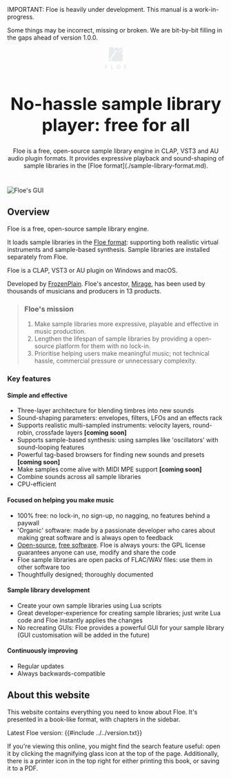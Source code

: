 <!--
SPDX-FileCopyrightText: 2024 Sam Windell
SPDX-License-Identifier: GPL-3.0-or-later
-->

<div class="warning">
IMPORTANT: Floe is heavily under development. This manual is a work-in-progress.

Some things may be incorrect, missing or broken. We are bit-by-bit filling in the gaps ahead of version 1.0.0.

</div>

<style>
.logo-image {
  display: block;
  margin-left: auto;
  margin-right: auto;
  width: 10%;
}
</style>

<img class="logo-image" src="https://raw.githubusercontent.com/Floe-Project/Floe-Logos/main/vertical_transparent.svg" alt="Floe logo">

<h1 style="text-align:center; font-size: 40px">No-hassle sample library player: free for all</h1>
<p style="text-align:center; margin-bottom: 40px;">Floe is a free, open-source sample library engine in CLAP, VST3 and AU audio plugin formats. It provides expressive playback and sound-shaping of sample libraries in the [Floe format](./sample-library-format.md).</p>

![Floe's GUI](https://frozenplain.com/wp-content/uploads/2019/09/wraith-2.jpg)

## Overview

Floe is a free, open-source sample library engine.

It loads sample libraries in the [Floe format](./sample-library-format.md): supporting both realistic virtual instruments and sample-based synthesis. Sample libraries are installed separately from Floe.

Floe is a CLAP, VST3 or AU plugin on <i class="fa fa-windows"></i> Windows and <i class="fa fa-apple"></i> macOS.

Developed by [FrozenPlain](https://frozenplain.com). Floe's ancestor, [Mirage](./mirage.md), has been used by thousands of musicians and producers in 13 products.

> ### Floe's mission
> 1. Make sample libraries more expressive, playable and effective in music production.
> 1. Lengthen the lifespan of sample libraries by providing a open-source platform for them with no lock-in.
> 1. Prioritise helping users make meaningful music; not technical hassle, commercial pressure or unnecessary complexity.

### Key features

#### Simple and effective 
- Three-layer architecture for blending timbres into new sounds
- Sound-shaping parameters: envelopes, filters, LFOs and an effects rack
- Supports realistic multi-sampled instruments: velocity layers, round-robin, crossfade layers **[coming soon]**
- Supports sample-based synthesis: using samples like 'oscillators' with sound-looping features
- Powerful tag-based browsers for finding new sounds and presets **[coming soon]**
- Make samples come alive with MIDI MPE support **[coming soon]**
- Combine sounds across all sample libraries
- CPU-efficient

#### Focused on helping you make music
- 100% free: no lock-in, no sign-up, no nagging, no features behind a paywall
- 'Organic' software: made by a passionate developer who cares about making great software and is always open to feedback
- [Open-source](https://github.com/Floe-Project/Floe), [free software](https://fsfe.org/freesoftware/freesoftware.en.html). Floe is always yours: the GPL license guarantees anyone can use, modify and share the code
- Floe sample libraries are open packs of FLAC/WAV files: use them in other software too
- Thoughtfully designed; thoroughly documented

#### Sample library development
- Create your own sample libraries using Lua scripts
- Great developer-experience for creating sample libraries; just write Lua code and Floe instantly applies the changes
- No recreating GUIs: Floe provides a powerful GUI for your sample library (GUI customisation will be added in the future)

#### Continuously improving
- Regular updates 
- Always backwards-compatible


## About this website
This website contains everything you need to know about Floe. It's presented in a book-like format, with chapters in the sidebar. 

Latest Floe version: {{#include ../../version.txt}}

If you're viewing this online, you might find the search feature useful: open it by clicking the magnifying glass icon at the top of the page. Additionally, there is a printer icon in the top right for either printing this book, or saving it to a PDF.

